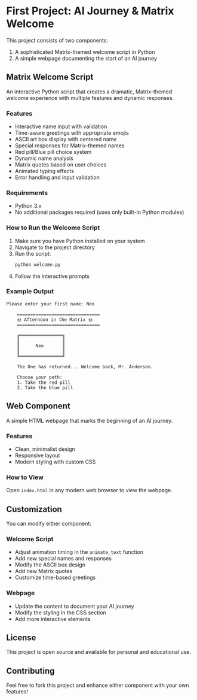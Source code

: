 # First Project: AI Journey & Matrix Welcome

This project consists of two components:
1. A sophisticated Matrix-themed welcome script in Python
2. A simple webpage documenting the start of an AI journey

## Matrix Welcome Script

An interactive Python script that creates a dramatic, Matrix-themed welcome experience with multiple features and dynamic responses.

### Features

- Interactive name input with validation
- Time-aware greetings with appropriate emojis
- ASCII art box display with centered name
- Special responses for Matrix-themed names
- Red pill/Blue pill choice system
- Dynamic name analysis
- Matrix quotes based on user choices
- Animated typing effects
- Error handling and input validation

### Requirements

- Python 3.x
- No additional packages required (uses only built-in Python modules)

### How to Run the Welcome Script

1. Make sure you have Python installed on your system
2. Navigate to the project directory
3. Run the script:
   ```bash
   python welcome.py
   ```
4. Follow the interactive prompts

### Example Output

```
Please enter your first name: Neo

    ===============================
    🌞 Afternoon in the Matrix 🌞
    ===============================

    ╔════════════════╗
    ║                ║
    ║      Neo       ║
    ║                ║
    ╚════════════════╝

    The One has returned... Welcome back, Mr. Anderson.

    Choose your path:
    1. Take the red pill
    2. Take the blue pill
```

## Web Component

A simple HTML webpage that marks the beginning of an AI journey.

### Features
- Clean, minimalist design
- Responsive layout
- Modern styling with custom CSS

### How to View
Open `index.html` in any modern web browser to view the webpage.

## Customization

You can modify either component:

### Welcome Script
- Adjust animation timing in the `animate_text` function
- Add new special names and responses
- Modify the ASCII box design
- Add new Matrix quotes
- Customize time-based greetings

### Webpage
- Update the content to document your AI journey
- Modify the styling in the CSS section
- Add more interactive elements

## License

This project is open source and available for personal and educational use.

## Contributing

Feel free to fork this project and enhance either component with your own features! 